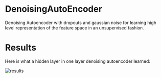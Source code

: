 DenoisingAutoEncoder
====================

Denoising Autoencoder with dropouts and gaussian noise for learning high level representation of the feature space in an unsupervised fashion.






<div>
    <h1>Results</h1>
    <p>Here is what a hidden layer in one layer denoising autoencoder learned: </p>
    <img src="https://raw.github.com/ramarlina/DenoisingAutoEncoder/master/results/dA_non_stochastic_regularized_90percent_dropouts_9000_epochs.png" alt="results" />

</div>
